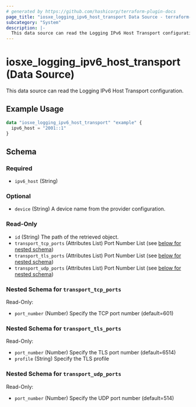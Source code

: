```yaml
---
# generated by https://github.com/hashicorp/terraform-plugin-docs
page_title: "iosxe_logging_ipv6_host_transport Data Source - terraform-provider-iosxe"
subcategory: "System"
description: |-
  This data source can read the Logging IPv6 Host Transport configuration.
---
```


# iosxe_logging_ipv6_host_transport (Data Source)

This data source can read the Logging IPv6 Host Transport configuration.

## Example Usage

```terraform
data "iosxe_logging_ipv6_host_transport" "example" {
  ipv6_host = "2001::1"
}
```

<!-- schema generated by tfplugindocs -->
## Schema

### Required

- `ipv6_host` (String)

### Optional

- `device` (String) A device name from the provider configuration.

### Read-Only

- `id` (String) The path of the retrieved object.
- `transport_tcp_ports` (Attributes List) Port Number List (see [below for nested schema](#nestedatt--transport_tcp_ports))
- `transport_tls_ports` (Attributes List) Port Number List (see [below for nested schema](#nestedatt--transport_tls_ports))
- `transport_udp_ports` (Attributes List) Port Number List (see [below for nested schema](#nestedatt--transport_udp_ports))

<a id="nestedatt--transport_tcp_ports"></a>
### Nested Schema for `transport_tcp_ports`

Read-Only:

- `port_number` (Number) Specify the TCP port number (default=601)


<a id="nestedatt--transport_tls_ports"></a>
### Nested Schema for `transport_tls_ports`

Read-Only:

- `port_number` (Number) Specify the TLS port number (default=6514)
- `profile` (String) Specify the TLS profile


<a id="nestedatt--transport_udp_ports"></a>
### Nested Schema for `transport_udp_ports`

Read-Only:

- `port_number` (Number) Specify the UDP port number (default=514)


